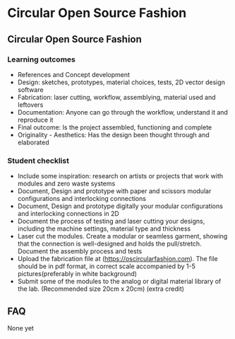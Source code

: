 # Circular Open Source Fashion

## Circular Open Source Fashion

### Learning outcomes

* References and Concept development
* Design: sketches, prototypes, material choices, tests, 2D vector design software
* Fabrication: laser cutting, workflow, assemblying, material used and leftovers
* Documentation: Anyone can go through the workflow, understand it and reproduce it
* Final outcome: Is the project assembled, functioning and complete
* Originality - Aesthetics: Has the design been thought through and elaborated

### Student checklist

* Include some inspiration: research on artists or projects that work with modules and zero waste systems
* Document, Design and prototype with paper and scissors modular configurations and interlocking connections
* Document, Design and prototype digitally your modular configurations and interlocking connections in 2D
* Document the process of testing and laser cutting your designs, including the machine settings, material type and thickness
* Laser cut the modules. Create a modular or seamless garment, showing that the connection is well-designed and holds the pull/stretch. Document the assembly process and tests
* Upload the fabrication file at (https://oscircularfashion.com). The file should be in pdf format, in correct scale accompanied by 1-5 pictures(preferably in white background)
* Submit some of the modules to the analog or digital material library of the lab. (Recommended size 20cm x 20cm) (extra credit)

## FAQ

None yet

